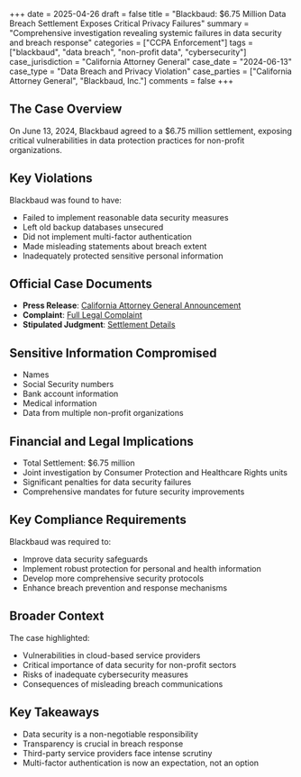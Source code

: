 +++
date = 2025-04-26
draft = false
title = "Blackbaud: $6.75 Million Data Breach Settlement Exposes Critical Privacy Failures"
summary = "Comprehensive investigation revealing systemic failures in data security and breach response"
categories = ["CCPA Enforcement"]
tags = ["blackbaud", "data breach", "non-profit data", "cybersecurity"]
case_jurisdiction = "California Attorney General"
case_date = "2024-06-13"
case_type = "Data Breach and Privacy Violation"
case_parties = ["California Attorney General", "Blackbaud, Inc."]
comments = false
+++

## The Case Overview

On June 13, 2024, Blackbaud agreed to a $6.75 million settlement, exposing critical vulnerabilities in data protection practices for non-profit organizations.

## Key Violations

Blackbaud was found to have:
- Failed to implement reasonable data security measures
- Left old backup databases unsecured
- Did not implement multi-factor authentication
- Made misleading statements about breach extent
- Inadequately protected sensitive personal information

## Official Case Documents
- **Press Release**: [California Attorney General Announcement](https://oag.ca.gov/news/press-releases/attorney-general-bonta-secures-675-million-settlement-against-blackbaud-over)
- **Complaint**: [Full Legal Complaint](https://oag.ca.gov/system/files/media/blackbaud-complaint.pdf)
- **Stipulated Judgment**: [Settlement Details](https://oag.ca.gov/system/files/media/blackbaud-proposed-final-judgment-and-permanent-injunction.pdf)

## Sensitive Information Compromised
- Names
- Social Security numbers
- Bank account information
- Medical information
- Data from multiple non-profit organizations

## Financial and Legal Implications
- Total Settlement: $6.75 million
- Joint investigation by Consumer Protection and Healthcare Rights units
- Significant penalties for data security failures
- Comprehensive mandates for future security improvements

## Key Compliance Requirements
Blackbaud was required to:
- Improve data security safeguards
- Implement robust protection for personal and health information
- Develop more comprehensive security protocols
- Enhance breach prevention and response mechanisms

## Broader Context

The case highlighted:
- Vulnerabilities in cloud-based service providers
- Critical importance of data security for non-profit sectors
- Risks of inadequate cybersecurity measures
- Consequences of misleading breach communications

## Key Takeaways
- Data security is a non-negotiable responsibility
- Transparency is crucial in breach response
- Third-party service providers face intense scrutiny
- Multi-factor authentication is now an expectation, not an option